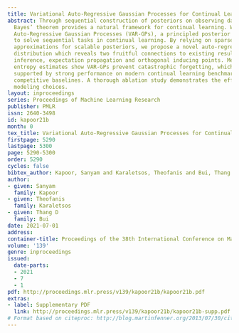 ```yaml
---
title: Variational Auto-Regressive Gaussian Processes for Continual Learning
abstract: Through sequential construction of posteriors on observing data online,
  Bayes’ theorem provides a natural framework for continual learning. We develop Variational
  Auto-Regressive Gaussian Processes (VAR-GPs), a principled posterior updating mechanism
  to solve sequential tasks in continual learning. By relying on sparse inducing point
  approximations for scalable posteriors, we propose a novel auto-regressive variational
  distribution which reveals two fruitful connections to existing results in Bayesian
  inference, expectation propagation and orthogonal inducing points. Mean predictive
  entropy estimates show VAR-GPs prevent catastrophic forgetting, which is empirically
  supported by strong performance on modern continual learning benchmarks against
  competitive baselines. A thorough ablation study demonstrates the efficacy of our
  modeling choices.
layout: inproceedings
series: Proceedings of Machine Learning Research
publisher: PMLR
issn: 2640-3498
id: kapoor21b
month: 0
tex_title: Variational Auto-Regressive Gaussian Processes for Continual Learning
firstpage: 5290
lastpage: 5300
page: 5290-5300
order: 5290
cycles: false
bibtex_author: Kapoor, Sanyam and Karaletsos, Theofanis and Bui, Thang D
author:
- given: Sanyam
  family: Kapoor
- given: Theofanis
  family: Karaletsos
- given: Thang D
  family: Bui
date: 2021-07-01
address:
container-title: Proceedings of the 38th International Conference on Machine Learning
volume: '139'
genre: inproceedings
issued:
  date-parts:
  - 2021
  - 7
  - 1
pdf: http://proceedings.mlr.press/v139/kapoor21b/kapoor21b.pdf
extras:
- label: Supplementary PDF
  link: http://proceedings.mlr.press/v139/kapoor21b/kapoor21b-supp.pdf
# Format based on citeproc: http://blog.martinfenner.org/2013/07/30/citeproc-yaml-for-bibliographies/
---
```

